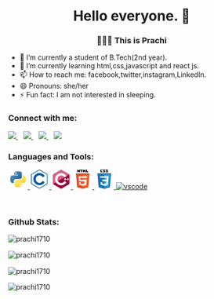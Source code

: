 <h1 align="center">Hello everyone. 👋</h1>

<h3 align="center"> 👩🏻‍💻 This is Prachi</h3> 

- 🔭 I’m currently a student of B.Tech(2nd year).
- 🌱 I’m currently learning html,css,javascript and react js.
- 📫 How to reach me: facebook,twitter,instagram,LinkedIn.
- 😄 Pronouns: she/her
- ⚡ Fun fact: I am not interested in sleeping.

### Connect with me:

  <a href="https://twitter.com/prachi51966081">
    <img width="30px" src="https://cdn2.iconfinder.com/data/icons/social-media-2285/512/1_Twitter2_colored_svg-256.png" />
  </a>&ensp;
  <a href="https://www.facebook.com/profile.php?id=100006812265580">
    <img width="30px" src="https://cdn2.iconfinder.com/data/icons/social-media-2285/512/1_Facebook_colored_svg_copy-512.png" />
  </a>&ensp;
  <a href="https://www.linkedin.com/in/prachi-kumari-1b8184201">
    <img width="30px" src="https://www.vectorlogo.zone/logos/linkedin/linkedin-icon.svg" />
  </a>&ensp;
  <a href="https://www.instagram.com/prachi_prasad1710/">
    <img width="30px" src="https://www.vectorlogo.zone/logos/instagram/instagram-icon.svg" />
  </a>
      
### Languages and Tools:

<p align="left"><a href="https://www.python.org" target="_blank"> <img src="https://raw.githubusercontent.com/devicons/devicon/master/icons/python/python-original.svg" alt="python" width="40" height="40"/> </a> <a href="https://www.w3schools.in/c-tutorial/" target="_blank"> <img src="https://github.com/devicons/devicon/blob/master/icons/c/c-line.svg" alt="C-lang" width="40" height="40"/> </a> <a href="https://www.w3schools.com/cpp/" target="_blank"> <img src="https://raw.githubusercontent.com/devicons/devicon/master/icons/cplusplus/cplusplus-original.svg" alt="cplusplus" width="40" height="40"/> </a> <a href="https://www.w3.org/html/" target="_blank"> <img src="https://raw.githubusercontent.com/devicons/devicon/master/icons/html5/html5-original-wordmark.svg" alt="html5" width="40" height="40"/> </a> <a href="https://www.w3schools.com/css/" target="_blank"> <img src="https://raw.githubusercontent.com/devicons/devicon/master/icons/css3/css3-original-wordmark.svg" alt="css3" width="40" height="40"/> </a>  <a href="https://code.visualstudio.com/" target="_blank"> <img src="https://cdn.icon-icons.com/icons2/2107/PNG/512/file_type_vscode_icon_130084.png" alt="vscode" width="40" height="40"/> </a> </p>
<br />

### Github Stats:

<p align="left"> <img src="https://komarev.com/ghpvc/?username=prachi1710&label=Profile%20views&color=0e75b6&style=flat" alt="prachi1710" /> </p>

<p><img align="center" src="https://github-readme-stats.vercel.app/api/top-langs?username=prachi1710&show_icons=true&locale=en&layout=compact" alt="prachi1710" /></p>

<p><img align="center" src="https://github-readme-stats.vercel.app/api?username=prachi1710&show_icons=true&locale=en" alt="prachi1710" /></p>

<p><img align="center" src="https://github-readme-streak-stats.herokuapp.com/?user=prachi1710&" alt="prachi1710" /></p>

<br />
